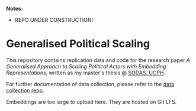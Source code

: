 **Notes:**
- REPO UNDER CONSTRUCTION!

# Generalised Political Scaling

This repository contains replication data and code for the research paper *A Generalised Approach to Scaling Political Actors with Embedding Representations*, written as my master's thesis @ [SODAS, UCPH](https://sodas.ku.dk/).

For further documentation of data collection, please refer to the [data collection repo](https://github.com/mathiasbruun/DCPA).

Embeddings are too large to upload here. They are hosted on Git LFS.